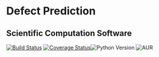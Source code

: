 # Defect Prediction
## Scientific Computation Software
[![Build Status](https://travis-ci.org/ai-se/se4sci.svg?branch=master)](https://travis-ci.org/ai-se/se4sci)
[![Coverage Status](https://coveralls.io/repos/github/se4sci/defect-prediction/badge.svg?branch=master)](https://coveralls.io/github/se4sci/defect-prediction?branch=master)![Python Version](https://img.shields.io/badge/python-3.6-blue.svg)
![AUR](https://img.shields.io/aur/license/yaourt.svg)
